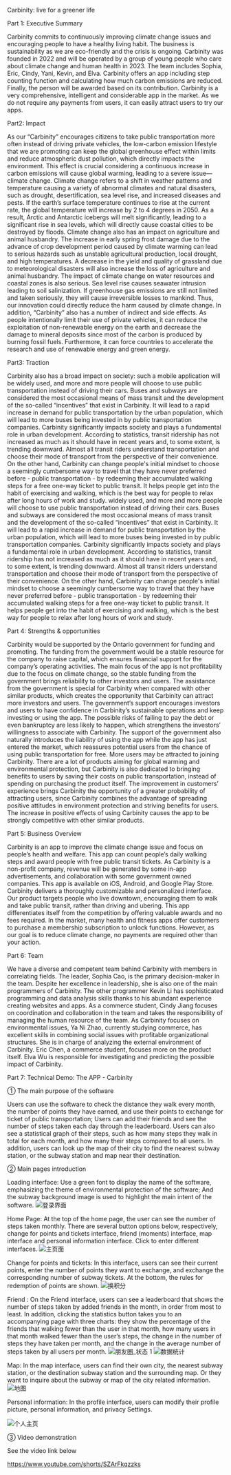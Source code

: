 Carbinity: live for a greener life


Part 1: Executive Summary 


Carbinity commits to continuously improving climate change issues and encouraging people to have a healthy living habit. The business is sustainability as we are eco-friendly and the crisis is ongoing. Carbinity was founded in 2022 and will be operated by a group of young people who care about climate change and human health in 2023. The team includes Sophia, Eric, Cindy, Yani, Kevin, and Elva. Carbinity offers an app including step counting function and calculating how much carbon emissions are reduced. Finally, the person will be awarded based on its contribution. Carbinity is a very comprehensive, intelligent and considerable app in the market. As we do not require any payments from users, it can easily attract users to try our apps. 



Part2: Impact 


As our “Carbinity” encourages citizens to take public transportation more often instead of driving private vehicles, the low-carbon emission lifestyle that we are promoting can keep the global greenhouse effect within limits and reduce atmospheric dust pollution, which directly impacts the environment. This effect is crucial considering a continuous increase in carbon emissions will cause global warming, leading to a severe issue—climate change. Climate change refers to a shift in weather patterns and temperature causing a variety of abnormal climates and natural disasters, such as drought, desertification, sea level rise, and increased diseases and pests. If the earth’s surface temperature continues to rise at the current rate, the global temperature will increase by 2 to 4 degrees in 2050. As a result, Arctic and Antarctic icebergs will melt significantly, leading to a significant rise in sea levels, which will directly cause coastal cities to be destroyed by floods. Climate change also has an impact on agriculture and animal husbandry. The increase in early spring frost damage due to the advance of crop development period caused by climate warming can lead to serious hazards such as unstable agricultural production, local drought, and high temperatures. A decrease in the yield and quality of grassland due to meteorological disasters will also increase the loss of agriculture and animal husbandry. The impact of climate change on water resources and coastal zones is also serious. Sea level rise causes seawater intrusion leading to soil salinization. If greenhouse gas emissions are still not limited and taken seriously, they will cause irreversible losses to mankind. Thus, our innovation could directly reduce the harm caused by climate change. In addition, “Carbinity” also has a number of indirect and side effects. As people intentionally limit their use of private vehicles, it can reduce the exploitation of non-renewable energy on the earth and decrease the damage to mineral deposits since most of the carbon is produced by burning fossil fuels. Furthermore, it can force countries to accelerate the research and use of renewable energy and green energy. 


Part3: Traction 


Carbinity also has a broad impact on society: such a mobile application will be widely used, and more and more people will choose to use public transportation instead of driving their cars. Buses and subways are considered the most occasional means of mass transit and the development of the so-called “incentives” that exist in Carbinity. It will lead to a rapid increase in demand for public transportation by the urban population, which will lead to more buses being invested in by public transportation companies. Carbinity significantly impacts society and plays a fundamental role in urban development. According to statistics, transit ridership has not increased as much as it should have in recent years and, to some extent, is trending downward. Almost all transit riders understand transportation and choose their mode of transport from the perspective of their convenience. On the other hand, Carbinity can change people's initial mindset to choose a seemingly cumbersome way to travel that they have never preferred before - public transportation - by redeeming their accumulated walking steps for a free one-way ticket to public transit. It helps people get into the habit of exercising and walking, which is the best way for people to relax after long hours of work and study. 
widely used, and more and more people will choose to use public transportation instead of driving their cars. Buses and subways are considered the most occasional means of mass transit and the development of the so-called “incentives” that exist in Carbinity. It will lead to a rapid increase in demand for public transportation by the urban population, which will lead to more buses being invested in by public transportation companies. Carbinity significantly impacts society and plays a fundamental role in urban development. According to statistics, transit ridership has not increased as much as it should have in recent years and, to some extent, is trending downward. Almost all transit riders understand transportation and choose their mode of transport from the perspective of their convenience. On the other hand, Carbinity can change people's initial mindset to choose a seemingly cumbersome way to travel that they have never preferred before - public transportation - by redeeming their accumulated walking steps for a free one-way ticket to public transit. It helps people get into the habit of exercising and walking, which is the best way for people to relax after long hours of work and study. 


Part 4: Strengths & opportunities 


Carbinity would be supported by the Ontario government for funding and promoting. The funding from the government would be a stable resource for the company to raise capital, which ensures financial support for the company’s operating activities. The main focus of the app is not profitability due to the focus on climate change, so the stable funding from the government brings reliability to other investors and users. The assistance from the government is special for Carbinity when compared with other similar products, which creates the opportunity that Carbinity can attract more investors and users. The government’s support encourages investors and users to have confidence in Carbinity’s sustainable operations and keep investing or using the app. The possible risks of failing to pay the debt or even bankruptcy are less likely to happen, which strengthens the investors’ willingness to associate with Carbinity. The support of the government also naturally introduces the liability of using the app while the app has just entered the market, which reassures potential users from the chance of using public transportation for free. More users may be attracted to joining Carbinity. There are a lot of products aiming for global warming and environmental protection, but Carbinity is also dedicated to bringing benefits to users by saving their costs on public transportation, instead of spending on purchasing the product itself. The improvement in customers’ experience brings Carbinity the opportunity of a greater probability of attracting users, since Carbinity combines the advantage of spreading positive attitudes in environment protection and striving benefits for users. The increase in positive effects of using Carbinity causes the app to be strongly competitive with other similar products. 


Part 5: Business Overview 


Carbinity is an app to improve the climate change issue and focus on people’s health and welfare. This app can count people’s daily walking steps and award people with free public transit tickets. As Carbinity is a non-profit company, revenue will be generated by some in-app advertisements, and collaboration with some government owned companies. This app is available on iOS, Android, and Google Play Store. Carbinity delivers a thoroughly customizable and personalized interface. Our product targets people who live downtown, encouraging them to walk and take public transit, rather than driving and ubering. This app differentiates itself from the competition by offering valuable awards and no fees required. In the market, many health and fitness apps offer customers to purchase a membership subscription to unlock functions. However, as our goal is to reduce climate change, no payments are required other than your action. 


Part 6: Team 


We have a diverse and competent team behind Carbinity with members in correlating fields. 
The leader, Sophia Cao, is the primary decision-maker in the team. Despite her excellence in leadership, she is also one of the main programmers of Carbinity. 
The other programmer Kevin Li has sophisticated programming and data analysis skills thanks to his abundant experience creating websites and apps. 
As a commerce student, Cindy Jiang focuses on coordination and collaboration in the team and takes the responsibility of managing the human resource of the team. 
As Carbinity focuses on environmental issues, Ya Ni Zhao, currently studying commerce, has excellent skills in combining social issues with profitable organizational structures. She is in charge of analyzing the external environment of Carbinity. 
Eric Chen, a commerce student, focuses more on the product itself. 
Elva Wu is responsible for investigating and predicting the possible impact of Carbinity.








Part 7: Technical Demo: The APP - Carbinity


①	The main purpose of the software

Users can use the software to check the distance they walk every month, the number of points they have earned, and use their points to exchange for ticket of public transportation; Users can add their friends and see the number of steps taken each day through the leaderboard.
Users can also see a statistical graph of their steps, such as how many steps they walk in total for each month, and how many their steps compared to all users. In addition, users can look up the map of their city to find the nearest subway station, or the subway station and map near their destination.

② Main pages introduction

Loading interface: Use a green font to display the name of the software, emphasizing the theme of environmental protection of the software; And the subway background image is used to highlight the main intent of the software.
![登录界面](https://user-images.githubusercontent.com/122585644/212417633-3798c93d-bd62-46cb-bb68-30e48b754ef5.png)



Home Page: At the top of the home page, the user can see the number of steps taken monthly. There are several button options below, respectively, change for points and tickets interface, friend (moments) interface, map interface and personal information interface. Click to enter different interfaces.
 ![主页面](https://user-images.githubusercontent.com/122585644/212417648-0a345ab0-7d62-41ad-8594-100f87377f36.png)


Change for points and tickets: In this interface, users can see their current points, enter the number of points they want to exchange, and exchange the corresponding number of subway tickets. At the bottom, the rules for redemption of points are shown.
 ![换积分](https://user-images.githubusercontent.com/122585644/212417697-7d5f7317-f927-4afc-a6fe-d3f528c028ca.png)



Friend : On the Friend interface, users can see a leaderboard that shows the number of steps taken by added friends in the month, in order from most to least. In addition, clicking the statistics button takes you to an accompanying page with three charts: they show the percentage of the friends that walking fewer than the user in that month, how many users in that month walked fewer than the user’s steps, the change in the number of steps they have taken per month, and the change in the average number of steps taken by all users per month.
![朋友圈_状态 1](https://user-images.githubusercontent.com/122585644/212417575-404e9009-2563-4f1d-9e90-09058c970899.png)
![数据统计](https://user-images.githubusercontent.com/122585644/212417736-dae662b7-765d-4fcc-8184-7f7712d97faa.png)



Map: In the map interface, users can find their own city, the nearest subway station, or the destination subway station and the surrounding map. Or they want to inquire about the subway or map of the city related information.
![地图](https://user-images.githubusercontent.com/122585644/212417773-9a792e0b-0e46-480e-9060-4541d7089bb6.png)

Personal information: In the profile interface, users can modify their profile picture, personal information, and privacy Settings.

![个人主页](https://user-images.githubusercontent.com/122585644/212417788-1be64965-3067-4bad-97d4-30e4f9fb0a00.png)

 
 
 
③	 Video demonstration


See the video link below

https://www.youtube.com/shorts/SZArFkqzzks
